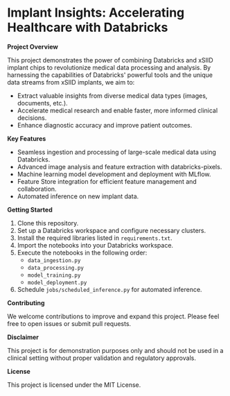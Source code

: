 # Implant Insights: Accelerating Healthcare with Databricks

**Project Overview**

This project demonstrates the power of combining Databricks and xSIID implant chips to revolutionize medical data processing and analysis. By harnessing the capabilities of Databricks' powerful tools and the unique data streams from xSIID implants, we aim to:

* Extract valuable insights from diverse medical data types (images, documents, etc.).
* Accelerate medical research and enable faster, more informed clinical decisions.
* Enhance diagnostic accuracy and improve patient outcomes.

**Key Features**

* Seamless ingestion and processing of large-scale medical data using Databricks.
* Advanced image analysis and feature extraction with databricks-pixels.
* Machine learning model development and deployment with MLflow.
* Feature Store integration for efficient feature management and collaboration.
* Automated inference on new implant data.

**Getting Started**

1. Clone this repository.
2. Set up a Databricks workspace and configure necessary clusters.
3. Install the required libraries listed in `requirements.txt`.
4. Import the notebooks into your Databricks workspace.
5. Execute the notebooks in the following order:
    * `data_ingestion.py` 
    * `data_processing.py`
    * `model_training.py`
    * `model_deployment.py`
6. Schedule `jobs/scheduled_inference.py` for automated inference.

**Contributing**

We welcome contributions to improve and expand this project. Please feel free to open issues or submit pull requests.

**Disclaimer**

This project is for demonstration purposes only and should not be used in a clinical setting without proper validation and regulatory approvals.

**License**

This project is licensed under the MIT License.
